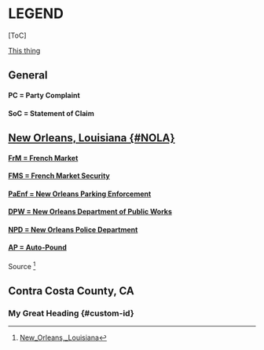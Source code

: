 # LEGEND
[ToC]

[This thing](#custom-id)

## General
#### PC = Party Complaint
#### SoC = Statement of Claim

## [New Orleans, Louisiana {#NOLA}](Complaints/LA/NewOrleans/Legend-NOLA.md)

#### [FrM = French Market]()
#### [FMS = French Market Security]()
#### [PaEnf = New Orleans Parking Enforcement]()
#### [DPW = New Orleans Department of Public Works]()
#### [NPD = New Orleans Police Department]()
#### [AP = Auto-Pound]()  
Source [^1]

[^1]:  [New_Orleans,_Louisiana](/storage/emulated/0/Documents/markor/theSuits/Complaints/LA/NewOrleans/Legend-NOLA.md)

## Contra Costa County, CA



### My Great Heading {#custom-id}
